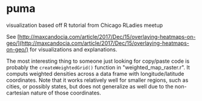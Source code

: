 # puma
visualization based off R tutorial from Chicago RLadies meetup

See [http://maxcandocia.com/article/2017/Dec/15/overlaying-heatmaps-on-geo/](http://maxcandocia.com/article/2017/Dec/15/overlaying-heatmaps-on-geo/) for visualizations and explanations.

The most interesting thing to someone just looking for copy/paste code is probably the `createWeightedGrid()` function in "weighted_map_raster.r". It computs weighted densities across a data frame with longitude/latitude coordinates. Note that it works relatively well for smaller regions, such as cities, or possibly states, but does not generalize as well due to the non-cartesian nature of those coordinates. 
